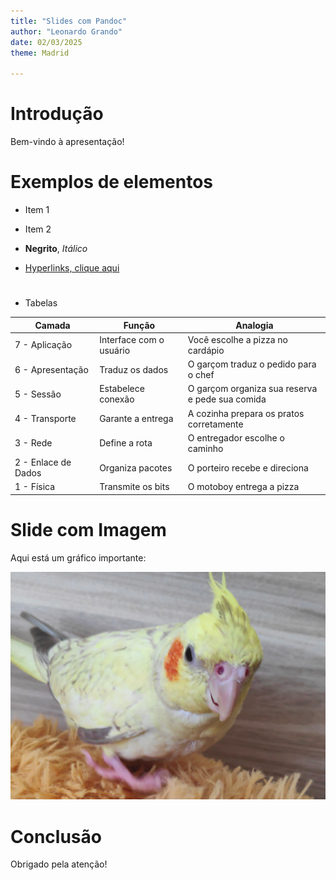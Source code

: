 ```yaml
---
title: "Slides com Pandoc"
author: "Leonardo Grando"
date: 02/03/2025
theme: Madrid

---
```


# Introdução  

Bem-vindo à apresentação!  


# Exemplos de elementos  

- Item 1  
- Item 2  
- **Negrito**, *Itálico*  


- [Hyperlinks, clique aqui](https://lgrando1.github.io)

#

- Tabelas

| Camada | Função | Analogia |
|--------|--------|----------|
| 7 - Aplicação | Interface com o usuário | Você escolhe a pizza no cardápio |
| 6 - Apresentação | Traduz os dados | O garçom traduz o pedido para o chef |
| 5 - Sessão | Estabelece conexão | O garçom organiza sua reserva <br> e pede sua comida |
| 4 - Transporte | Garante a entrega | A cozinha prepara os pratos corretamente |
| 3 - Rede | Define a rota | O entregador escolhe o caminho |
| 2 - Enlace de Dados | Organiza pacotes | O porteiro recebe e direciona |
| 1 - Física | Transmite os bits | O motoboy entrega a pizza |

# Slide com Imagem  

Aqui está um gráfico importante:

![Descrição da Imagem](imagens/grafico.png)


# Conclusão  

Obrigado pela atenção!


